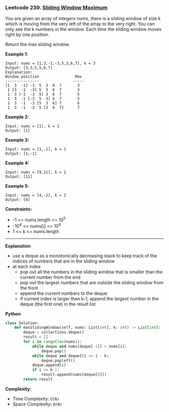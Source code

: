 ### Leetcode 239. [Sliding Window Maximum](https://leetcode.com/problems/sliding-window-maximum/)
You are given an array of integers nums, there is a sliding window of size k which is moving from the very left of the array to the very right. You can only see the k numbers in the window. Each time the sliding window moves right by one position.

Return the max sliding window.

**Example 1:**

```
Input: nums = [1,3,-1,-3,5,3,6,7], k = 3
Output: [3,3,5,5,6,7]
Explanation: 
Window position                Max
---------------               -----
[1  3  -1] -3  5  3  6  7       3
 1 [3  -1  -3] 5  3  6  7       3
 1  3 [-1  -3  5] 3  6  7       5
 1  3  -1 [-3  5  3] 6  7       5
 1  3  -1  -3 [5  3  6] 7       6
 1  3  -1  -3  5 [3  6  7]      7
```

**Example 2:**

```
Input: nums = [1], k = 1
Output: [1]
```

**Example 3:**

```
Input: nums = [1,-1], k = 1
Output: [1,-1]
```

**Example 4:**

```
Input: nums = [9,11], k = 2
Output: [11]
```

**Example 5:**

```
Input: nums = [4,-2], k = 2
Output: [4]
```

**Constraints:**

- -1 <= nums.length <= 10<sup>5</sup>
- -10<sup>4</sup> <= nums[i] <= 10<sup>4</sup>
- 1 <= k <= nums.length

******************************
**Explanation**
- use a deque as a monotonically decreasing stack to keep track of the indices of numbers that are in the sliding window
- at each index
  - pop out all the numbers in the sliding window that is smaller than the current number from the end
  - pop out the largest numbers that are outside the sliding window from the front
  - append the current numbers to the deque
  - if current index is larger than k-1, append the largest number in the deque (the first one) in the result list

**Python**

```python
class Solution:
    def maxSlidingWindow(self, nums: List[int], k: int) -> List[int]:
        deque = collections.deque()
        result = []
        for i in range(len(nums)):  
            while deque and nums[deque[-1]] < nums[i]:
                deque.pop()
            while deque and deque[0] <= i - k:
                deque.popleft()   
            deque.append(i)
            if i >= k-1:
                result.append(nums[deque[0]])
        return result
```

**Complexity**:

- Time Complexity: ```O(N)```
- Space Complexity: ```O(N)```
